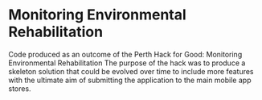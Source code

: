 # Monitoring Environmental Rehabilitation
Code produced as an outcome of the Perth Hack for Good: Monitoring Environmental Rehabilitation
The purpose of the hack was to produce a skeleton solution that could be evolved over time to include more features with the ultimate aim of submitting the application to the main mobile app stores.
